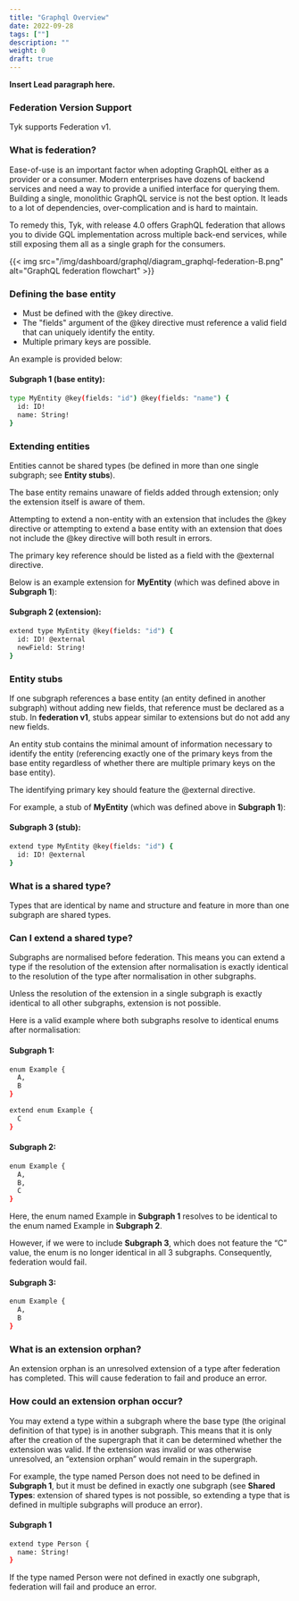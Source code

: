 ```yaml
---
title: "Graphql Overview"
date: 2022-09-28
tags: [""]
description: ""
weight: 0
draft: true
---
```


**Insert Lead paragraph here.**

### Federation Version Support
Tyk supports Federation v1.  

### What is federation?

Ease-of-use is an important factor when adopting GraphQL either as a provider or a consumer. Modern enterprises have dozens of backend services and need a way to provide a unified interface for querying them. Building a single, monolithic GraphQL service is not the best option. It leads to a lot of dependencies, over-complication and is hard to maintain.

To remedy this, Tyk, with release 4.0 offers GraphQL federation that allows you to divide GQL implementation across multiple back-end services, while still exposing them all as a single graph for the consumers.

{{< img src="/img/dashboard/graphql/diagram_graphql-federation-B.png" alt="GraphQL federation flowchart" >}}

### Defining the base entity

- Must be defined with the @key directive.
- The "fields" argument of the @key directive must reference a valid field that can uniquely identify the entity.
- Multiple primary keys are possible.

An example is provided below:

#### Subgraph 1 (base entity):

```bash
type MyEntity @key(fields: "id") @key(fields: "name") {
  id: ID!
  name: String!
}
```

### Extending entities

Entities cannot be shared types (be defined in more than one single subgraph; see **Entity stubs**).

The base entity remains unaware of fields added through extension; only the extension itself is aware of them.

Attempting to extend a non-entity with an extension that includes the @key directive or attempting to extend a base entity with an extension that does not include the @key directive will both result in errors.

The primary key reference should be listed as a field with the @external directive.

Below is an example extension for **MyEntity** (which was defined above in **Subgraph 1**):

#### Subgraph 2 (extension):

```bash
extend type MyEntity @key(fields: "id") {
  id: ID! @external
  newField: String!
}
```

### Entity stubs

If one subgraph references a base entity (an entity defined in another subgraph) without adding new fields, that reference must be declared as a stub. In **federation v1**, stubs appear similar to extensions but do not add any new fields.

An entity stub contains the minimal amount of information necessary to identify the entity (referencing exactly one of the primary keys from the base entity regardless of whether there are multiple primary keys on the base entity).

The identifying primary key should feature the @external directive.

For example, a stub of **MyEntity** (which was defined above in **Subgraph 1**):

#### Subgraph 3 (stub):

```bash
extend type MyEntity @key(fields: "id") {
  id: ID! @external
}
```

### What is a shared type?

Types that are identical by name and structure and feature in more than one subgraph are shared types.

### Can I extend a shared type?

Subgraphs are normalised before federation. This means you can extend a type if the resolution of the extension after normalisation is exactly identical to the resolution of the type after normalisation in other subgraphs.

Unless the resolution of the extension in a single subgraph is exactly identical to all other subgraphs, extension is not possible.

Here is a valid example where both subgraphs resolve to identical enums after normalisation:

#### Subgraph 1:

```bash
enum Example {
  A,
  B
}

extend enum Example {
  C  
}
```
#### Subgraph 2:

```bash
enum Example {
  A,
  B,
  C
}
```

Here, the enum named Example in **Subgraph 1** resolves to be identical to the enum named Example in **Subgraph 2**.

However, if we were to include **Subgraph 3**, which does not feature the “C” value, the enum is no longer identical in all 3 subgraphs. Consequently, federation would fail.

#### Subgraph 3:

```bash
enum Example {
  A,
  B
}
```

### What is an extension orphan?

An extension orphan is an unresolved extension of a type after federation has completed. This will cause federation to fail and produce an error.

### How could an extension orphan occur?

You may extend a type within a subgraph where the base type (the original definition of that type) is in another subgraph. This means that it is only after the creation of the supergraph that it can be determined whether the extension was valid. If the extension was invalid or was otherwise unresolved, an “extension orphan” would remain in the supergraph.

For example, the type named Person does not need to be defined in **Subgraph 1**, but it must be defined in exactly one subgraph (see **Shared Types**: extension of shared types is not possible, so extending a type that is defined in multiple subgraphs will produce an error).

#### Subgraph 1

```bash
extend type Person {
  name: String!
}
```
If the type named Person were not defined in exactly one subgraph, federation will fail and produce an error.






